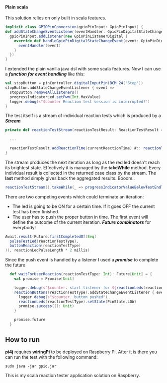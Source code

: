 #### Plain scala
This solution relies on only built in scala features.
```scala
implicit class GPIOPinConversion(gpioPinInput: GpioPinInput) {
def addStateChangeEventListener(eventHandler: GpioPinDigitalStateChangeEvent => Unit): Unit =
  gpioPinInput.addListener(new GpioPinListenerDigital {
    override def handleGpioPinDigitalStateChangeEvent(event: GpioPinDigitalStateChangeEvent): Unit = {
      eventHandler(event)
    }
  })
}
```
I extended the plain vanilla java dsl with some scala features. Now I can use a ***function for event handling*** like this:
```scala
val stopButton = pinController.digitalInputPin(BCM_24("Stop"))
stopButton.addStateChangeEventListener { event =>
  stopButton.removeAllListeners()
  progressIndicatorLed.setPwm(Int.MaxValue)
  logger.debug(s"$counter Reaction test session is interrupted!")
}
```
The test itself is a stream of individual reaction tests which is produced by a ***Stream*** 
```scala
private def reactionTestStream(reactionTestResult: ReactionTestResult = ReactionTestResult()): Stream[ReactionTestResult] = {

  ...
  
  reactionTestResult.addReactionTime(currentReactionTime) #:: reactionTestStream(reactionTestResult)
}
```
The stream produces the next iteration as long as the red led doesn't reach its brightest state. Effectively it is managed by the **takeWhile** method. Every individual result is collected in the returned case class by the stream. The **last** method simply gives back the aggregated results. Booom..
```scala
reactionTestStream().takeWhile(_ => progressIndicatorValueBelowTestEndThreshold()).last
```
There are two competing events which could terminate an iteration:
- The led is going to be ON for a certain time. If it goes OFF the current test has been finished.  
- The user has to push the proper button in time.
The first event will define the outcome of the current iteration. ***Future combinators*** for everybody! 
```scala
Await.result(Future.firstCompletedOf(Seq(
  pulseTestLed(reactionTestType),
  buttonReaction(reactionTestType)
)), reactionLedPulseLength * 2 millis)
```
Since the push event is handled by a listener I used a ***promise*** to complete the future 
```scala
  def waitForUserReaction(reactionTestType: Int): Future[Unit] = {
    val promise = Promise[Unit]

    logger.debug(s"$counter. start listener for ${reactionLeds(reactionTestType)}")
    reactionButtons(reactionTestType).addStateChangeEventListener { event =>
      logger.debug(s"$counter. button pushed")
      reactionLeds(reactionTestType).setState(PinState.LOW)
      promise.success((): Unit)
    }

    promise.future
  }
```

## How to run
**pi4j** requires **wiringPi** to be deployed on Raspberry Pi. After it is there you can run the test with the following command:
 ```
 sudo java -jar gpio.jar
 ```
 
This is my scala reaction tester application solution on Raspberry.
